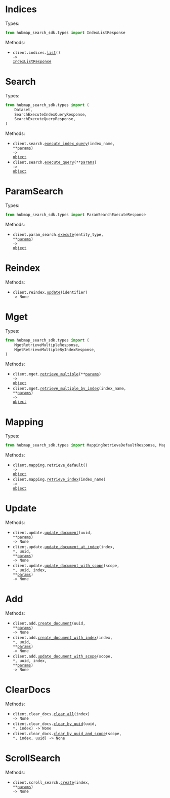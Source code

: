 # Indices

Types:

```python
from hubmap_search_sdk.types import IndexListResponse
```

Methods:

- <code title="get /indices">client.indices.<a href="./src/hubmap_search_sdk/resources/indices.py">list</a>() -> <a href="./src/hubmap_search_sdk/types/index_list_response.py">IndexListResponse</a></code>

# Search

Types:

```python
from hubmap_search_sdk.types import (
    Dataset,
    SearchExecuteIndexQueryResponse,
    SearchExecuteQueryResponse,
)
```

Methods:

- <code title="post /{index_name}/search">client.search.<a href="./src/hubmap_search_sdk/resources/search.py">execute_index_query</a>(index_name, \*\*<a href="src/hubmap_search_sdk/types/search_execute_index_query_params.py">params</a>) -> <a href="./src/hubmap_search_sdk/types/search_execute_index_query_response.py">object</a></code>
- <code title="post /search">client.search.<a href="./src/hubmap_search_sdk/resources/search.py">execute_query</a>(\*\*<a href="src/hubmap_search_sdk/types/search_execute_query_params.py">params</a>) -> <a href="./src/hubmap_search_sdk/types/search_execute_query_response.py">object</a></code>

# ParamSearch

Types:

```python
from hubmap_search_sdk.types import ParamSearchExecuteResponse
```

Methods:

- <code title="get /param-search/{entity_type}">client.param_search.<a href="./src/hubmap_search_sdk/resources/param_search.py">execute</a>(entity_type, \*\*<a href="src/hubmap_search_sdk/types/param_search_execute_params.py">params</a>) -> <a href="./src/hubmap_search_sdk/types/param_search_execute_response.py">object</a></code>

# Reindex

Methods:

- <code title="put /reindex/{identifier}">client.reindex.<a href="./src/hubmap_search_sdk/resources/reindex.py">update</a>(identifier) -> None</code>

# Mget

Types:

```python
from hubmap_search_sdk.types import (
    MgetRetrieveMultipleResponse,
    MgetRetrieveMultipleByIndexResponse,
)
```

Methods:

- <code title="post /mget">client.mget.<a href="./src/hubmap_search_sdk/resources/mget.py">retrieve_multiple</a>(\*\*<a href="src/hubmap_search_sdk/types/mget_retrieve_multiple_params.py">params</a>) -> <a href="./src/hubmap_search_sdk/types/mget_retrieve_multiple_response.py">object</a></code>
- <code title="post /{index_name}/mget">client.mget.<a href="./src/hubmap_search_sdk/resources/mget.py">retrieve_multiple_by_index</a>(index_name, \*\*<a href="src/hubmap_search_sdk/types/mget_retrieve_multiple_by_index_params.py">params</a>) -> <a href="./src/hubmap_search_sdk/types/mget_retrieve_multiple_by_index_response.py">object</a></code>

# Mapping

Types:

```python
from hubmap_search_sdk.types import MappingRetrieveDefaultResponse, MappingRetrieveIndexResponse
```

Methods:

- <code title="get /mapping">client.mapping.<a href="./src/hubmap_search_sdk/resources/mapping.py">retrieve_default</a>() -> <a href="./src/hubmap_search_sdk/types/mapping_retrieve_default_response.py">object</a></code>
- <code title="get /{index_name}/mapping">client.mapping.<a href="./src/hubmap_search_sdk/resources/mapping.py">retrieve_index</a>(index_name) -> <a href="./src/hubmap_search_sdk/types/mapping_retrieve_index_response.py">object</a></code>

# Update

Methods:

- <code title="put /update/{uuid}">client.update.<a href="./src/hubmap_search_sdk/resources/update.py">update_document</a>(uuid, \*\*<a href="src/hubmap_search_sdk/types/update_update_document_params.py">params</a>) -> None</code>
- <code title="put /update/{uuid}/{index}">client.update.<a href="./src/hubmap_search_sdk/resources/update.py">update_document_at_index</a>(index, \*, uuid, \*\*<a href="src/hubmap_search_sdk/types/update_update_document_at_index_params.py">params</a>) -> None</code>
- <code title="put /update/{uuid}/{index}/{scope}">client.update.<a href="./src/hubmap_search_sdk/resources/update.py">update_document_with_scope</a>(scope, \*, uuid, index, \*\*<a href="src/hubmap_search_sdk/types/update_update_document_with_scope_params.py">params</a>) -> None</code>

# Add

Methods:

- <code title="post /add/{uuid}">client.add.<a href="./src/hubmap_search_sdk/resources/add.py">create_document</a>(uuid, \*\*<a href="src/hubmap_search_sdk/types/add_create_document_params.py">params</a>) -> None</code>
- <code title="post /add/{uuid}/{index}">client.add.<a href="./src/hubmap_search_sdk/resources/add.py">create_document_with_index</a>(index, \*, uuid, \*\*<a href="src/hubmap_search_sdk/types/add_create_document_with_index_params.py">params</a>) -> None</code>
- <code title="post /add/{uuid}/{index}/{scope}">client.add.<a href="./src/hubmap_search_sdk/resources/add.py">update_document_with_scope</a>(scope, \*, uuid, index, \*\*<a href="src/hubmap_search_sdk/types/add_update_document_with_scope_params.py">params</a>) -> None</code>

# ClearDocs

Methods:

- <code title="post /clear-docs/{index}">client.clear_docs.<a href="./src/hubmap_search_sdk/resources/clear_docs.py">clear_all</a>(index) -> None</code>
- <code title="post /clear-docs/{index}/{uuid}">client.clear_docs.<a href="./src/hubmap_search_sdk/resources/clear_docs.py">clear_by_uuid</a>(uuid, \*, index) -> None</code>
- <code title="post /clear-docs/{index}/{uuid}/{scope}">client.clear_docs.<a href="./src/hubmap_search_sdk/resources/clear_docs.py">clear_by_uuid_and_scope</a>(scope, \*, index, uuid) -> None</code>

# ScrollSearch

Methods:

- <code title="post /{index}/scroll-search">client.scroll_search.<a href="./src/hubmap_search_sdk/resources/scroll_search.py">create</a>(index, \*\*<a href="src/hubmap_search_sdk/types/scroll_search_create_params.py">params</a>) -> None</code>
